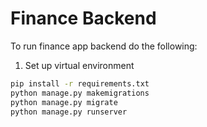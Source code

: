 # Finance Backend
To run finance app backend do the following:
1. Set up virtual environment
```bash
pip install -r requirements.txt
python manage.py makemigrations
python manage.py migrate
python manage.py runserver
```